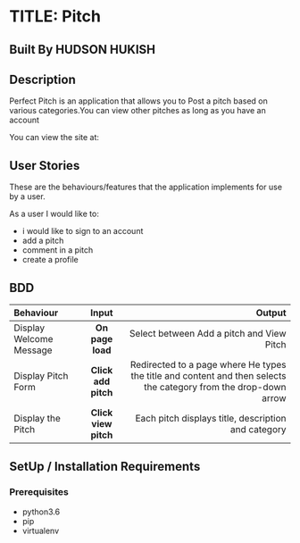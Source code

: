# TITLE: Pitch

## Built By HUDSON HUKISH


## Description
Perfect Pitch is an application that allows you to Post a pitch based on various categories.You can view other pitches as long as you have an account

You can view the site at:

## User Stories
These are the behaviours/features that the application implements for use by a user.

As a user I would like to:
* i would like to sign to an account
* add a pitch
* comment in a pitch
* create a profile

## BDD
| Behaviour | Input | Output |
| :---------------- | :---------------: | ------------------: |
| Display Welcome Message | **On page load** | Select between Add a pitch and View Pitch|
| Display Pitch Form | **Click add pitch** | Redirected to a page where He types the title and content and then selects the category from the drop-down arrow|
| Display the Pitch| **Click view pitch** | Each pitch displays  title, description and category|



## SetUp / Installation Requirements
### Prerequisites
* python3.6
* pip
* virtualenv
